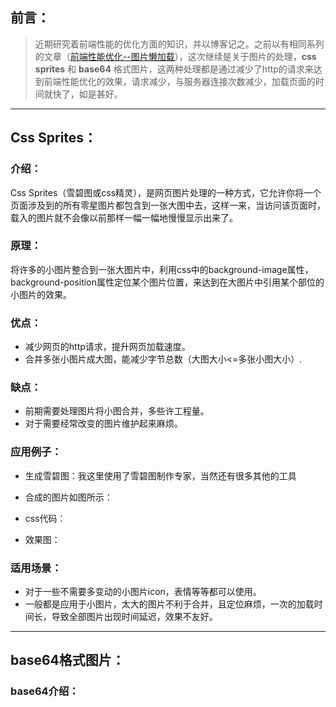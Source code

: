 ## 前言：  
> 近期研究着前端性能的优化方面的知识，并以博客记之。之前以有相同系列的文章（[前端性能优化--图片懒加载](http://www.cnblogs.com/Ry-yuan/p/7232109.html)），这次继续是关于图片的处理，**css sprites** 和 **base64** 格式图片，这两种处理都是通过减少了http的请求来达到前端性能优化的效果，请求减少，与服务器连接次数减少，加载页面的时间就快了，如是甚好。  
  
---
## Css Sprites：
### 介绍：
Css Sprites（雪碧图或css精灵），是网页图片处理的一种方式，它允许你将一个页面涉及到的所有零星图片都包含到一张大图中去，这样一来，当访问该页面时，载入的图片就不会像以前那样一幅一幅地慢慢显示出来了。 

### 原理：
将许多的小图片整合到一张大图片中，利用css中的background-image属性，background-position属性定位某个图片位置，来达到在大图片中引用某个部位的小图片的效果。
### 优点：
* 减少网页的http请求，提升网页加载速度。
* 合并多张小图片成大图，能减少字节总数（大图大小<=多张小图大小）.  

### 缺点：
* 前期需要处理图片将小图合并，多些许工程量。
* 对于需要经常改变的图片维护起来麻烦。

### 应用例子：
* 生成雪碧图：我这里使用了雪碧图制作专家，当然还有很多其他的工具
* 合成的图片如图所示：

* css代码：

* 效果图：


### 适用场景：
* 对于一些不需要多变动的小图片icon，表情等等都可以使用。  
* 一般都是应用于小图片，太大的图片不利于合并，且定位麻烦，一次的加载时间长，导致全部图片出现时间延迟，效果不友好。   
   
---  

## base64格式图片：
### base64介绍：



